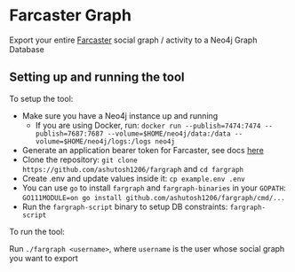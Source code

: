 # Farcaster Graph

Export your entire [Farcaster](https://www.farcaster.xyz/) social graph / activity to a Neo4j Graph Database

## Setting up and running the tool

To setup the tool:

+ Make sure you have a Neo4j instance up and running
  + If you are using Docker, run: `docker run --publish=7474:7474 --publish=7687:7687 --volume=$HOME/neo4j/data:/data --volume=$HOME/neo4j/logs:/logs neo4j`
+ Generate an application bearer token for Farcaster, see docs [here](https://warpcast.notion.site/Warpcast-v2-API-Documentation-c19a9494383a4ce0bd28db6d44d99ea8#c8290028e8f64238bdd2db8938b29b9b)
+ Clone the repository: `git clone https://github.com/ashutosh1206/fargraph` and `cd fargraph`
+ Create .env and update values inside it: `cp example.env .env`
+ You can use `go` to install `fargraph` and `fargraph-binaries` in your `GOPATH`: `GO111MODULE=on go install github.com/ashutosh1206/fargraph/cmd/...`
+ Run the `fargraph-script` binary to setup DB constraints: `fargraph-script`

To run the tool:

Run `./fargraph <username>`, where `username` is the user whose social graph you want to export
